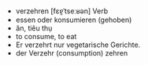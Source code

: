 - verzehren	[fɛɐ̯ˈtseːʁən]	Verb
- essen oder konsumieren (gehoben)
- ăn, tiêu thụ
- to consume, to eat
- Er verzehrt nur vegetarische Gerichte.
- der Verzehr (consumption)	zehren